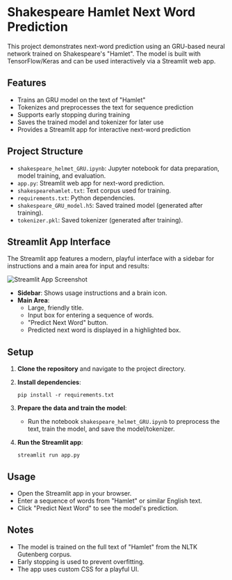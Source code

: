 # Shakespeare Hamlet Next Word Prediction

This project demonstrates next-word prediction using an GRU-based neural network trained on Shakespeare's "Hamlet". The model is built with TensorFlow/Keras and can be used interactively via a Streamlit web app.

## Features

- Trains an GRU model on the text of "Hamlet"
- Tokenizes and preprocesses the text for sequence prediction
- Supports early stopping during training
- Saves the trained model and tokenizer for later use
- Provides a Streamlit app for interactive next-word prediction

## Project Structure

- `shakespeare_helmet_GRU.ipynb`: Jupyter notebook for data preparation, model training, and evaluation.
- `app.py`: Streamlit web app for next-word prediction.
- `shakespearehamlet.txt`: Text corpus used for training.
- `requirements.txt`: Python dependencies.
- `shakespeare_GRU_model.h5`: Saved trained model (generated after training).
- `tokenizer.pkl`: Saved tokenizer (generated after training).

## Streamlit App Interface

The Streamlit app features a modern, playful interface with a sidebar for instructions and a main area for input and results:

![Streamlit App Screenshot](attachments/0b7e5d7e-2b7e-4e2d-8e8b-6e0e5b3b4e5b.png)

- **Sidebar**: Shows usage instructions and a brain icon.
- **Main Area**: 
  - Large, friendly title.
  - Input box for entering a sequence of words.
  - "Predict Next Word" button.
  - Predicted next word is displayed in a highlighted box.

## Setup

1. **Clone the repository** and navigate to the project directory.

2. **Install dependencies**:
   ```
   pip install -r requirements.txt
   ```

3. **Prepare the data and train the model**:
   - Run the notebook `shakespeare_helmet_GRU.ipynb` to preprocess the text, train the model, and save the model/tokenizer.

4. **Run the Streamlit app**:
   ```
   streamlit run app.py
   ```

## Usage

- Open the Streamlit app in your browser.
- Enter a sequence of words from "Hamlet" or similar English text.
- Click "Predict Next Word" to see the model's prediction.

## Notes

- The model is trained on the full text of "Hamlet" from the NLTK Gutenberg corpus.
- Early stopping is used to prevent overfitting.
- The app uses custom CSS for a playful UI.


